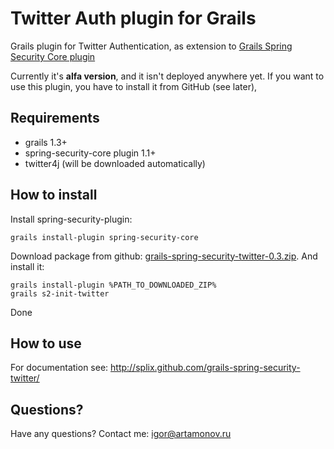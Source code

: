 Twitter Auth plugin for Grails
==============================

Grails plugin for Twitter Authentication, as extension to [Grails Spring Security Core plugin](http://www.grails.org/plugin/spring-security-core)

Currently it's **alfa version**, and it isn't deployed anywhere yet. If you want to use this plugin, you have to install it from GitHub (see later),

Requirements
------------

 * grails 1.3+
 * spring-security-core plugin 1.1+
 * twitter4j (will be downloaded automatically)

How to install
--------------

Install spring-security-plugin:

```
grails install-plugin spring-security-core
```

Download package from github: [grails-spring-security-twitter-0.3.zip](http://github.com/downloads/splix/grails-spring-security-twitter/grails-spring-security-twitter-0.3.zip).
And install it:

```
grails install-plugin %PATH_TO_DOWNLOADED_ZIP%
grails s2-init-twitter
```

Done

How to use
----------

For documentation see: <a href="http://splix.github.com/grails-spring-security-twitter/">http://splix.github.com/grails-spring-security-twitter/</a>


Questions?
----------

Have any questions? Contact me: igor@artamonov.ru
